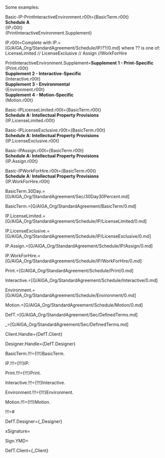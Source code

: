 Some examples:

Basic-IP-PrintInteractiveEnvironment.r00t={BasicTerm.r00t}<br><b>Schedule A</b><br>{IP.r00t}<br>{PrintInteractiveEnvironment.Supplement}

IP.r00t=<span class=missing>Complete with IP.=[G/AIGA_Org/StandardAgreement/Schedule/IP/??/0.md] where ?? is one of: LicenseLimited // LicenseExclusive // Assign //WorkForHire

PrintInteractiveEnvironment.Supplement=<b>Supplement 1 - Print-Specific</b><br>{Print.r00t}<br><b>Supplement 2 - Interactive-Specific</b><br>{Interactive.r00t}<br><b>Supplement 3 - Environmental </b><br>{Environment.r00t}<br><b>Supplement 4 - Motion-Specific</b><br>{Motion.r00t}

Basic-IPLicenseLimited.r00t={BasicTerm.r00t}<br><b>Schedule A: Intellectual Property Provisions</b><br>{IP.LicenseLimited.r00t}

Basic-IPLicenseExclusive.r00t={BasicTerm.r00t}<br><b>Schedule A: Intellectual Property Provisions</b><br>{IP.LicenseExclusive.r00t}

Basic-IPAssign.r00t={BasicTerm.r00t}<br><b>Schedule A: Intellectual Property Provisions</b><br>{IP.Assign.r00t}

Basic-IPWorkForHire.r00t={BasicTerm.r00t}<br><b>Schedule A: Intellectual Property Provisions</b><br>{IP.WorkForHire.r00t}

BasicTerm.30Day.=[G/AIGA_Org/StandardAgreement/Sec/30Day30Percent.md]

BasicTerm.=[G/AIGA_Org/StandardAgreement/BasicTerm/0.md]

IP.LicenseLimited.=[G/AIGA_Org/StandardAgreement/Schedule/IP/LicenseLimited/0.md]

IP.LicenseExclusive.=[G/AIGA_Org/StandardAgreement/Schedule/IP/LicenseExclusive/0.md]

IP.Assign.=[G/AIGA_Org/StandardAgreement/Schedule/IP/Assign/0.md]

IP.WorkForHire.=[G/AIGA_Org/StandardAgreement/Schedule/IP/WorkForHire/0.md]

Print.=[G/AIGA_Org/StandardAgreement/Schedule/Print/0.md]

Interactive.=[G/AIGA_Org/StandardAgreement/Schedule/Interactive/0.md]

Environment.=[G/AIGA_Org/StandardAgreement/Schedule/Environment/0.md]

Motion.=[G/AIGA_Org/StandardAgreement/Schedule/Motion/0.md]

DefT.=[G/AIGA_Org/StandardAgreement/Sec/DefinedTerms.md]

_=[G/AIGA_Org/StandardAgreement/Sec/DefinedTerms.md]

Client.Handle={DefT.Client}

Designer.Handle={DefT.Designer}

BasicTerm.!!!={!!!}BasicTerm.

IP.!!!={!!!}IP.

Print.!!!={!!!}Print.

Interactive.!!!={!!!}Interactive.

Environment.!!!={!!!}Environment.

Motion.!!!={!!!}Motion.

!!!=#

DefT.Designer={_Designer}

xSignature=

Sign.YMD=

DefT.Client={_Client}
